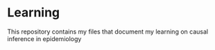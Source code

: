 # Learning
This repository contains my files that document my learning on causal inference in epidemiology 
